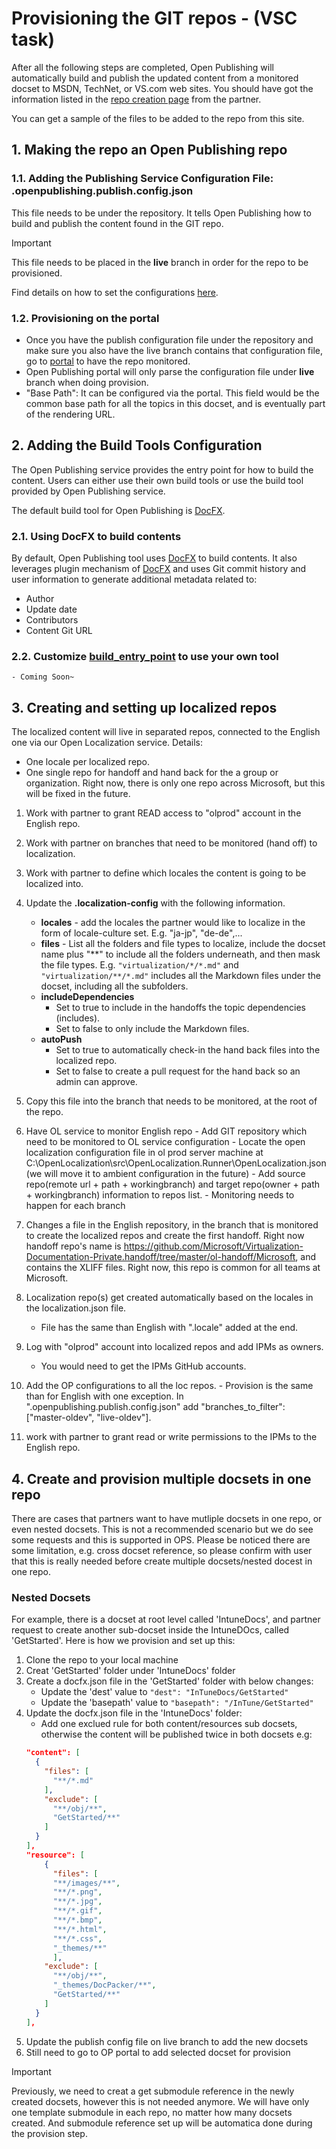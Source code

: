 # Provisioning the GIT repos - (VSC task)

After all the following steps are completed, Open Publishing will automatically build and publish the updated content from a monitored docset to MSDN, TechNet, or VS.com web sites. You should have got the information listed in the [repo creation page](../partnerdocs/repo-creation.md) from the partner.

You can get a sample of the files to be added to the repo from this site.
 
## 1. Making the repo an Open Publishing repo


### 1.1. Adding the Publishing Service Configuration File: .openpublishing.publish.config.json
This file needs to be under the repository. It tells Open Publishing how to build and publish the content found in the GIT repo.

> [!IMPORTANT]
> This file needs to be placed in the **live** branch in order for the repo to be provisioned.

Find details on how to set the configurations [here](../partnerdocs/publish-configuration.md).

### 1.2. Provisioning on the portal
- Once you have the publish configuration file under the repository and make sure you also have the live branch contains that configuration file, go to [portal](https://op-portal-prod.azurewebsites.net) to have the repo monitored.
- Open Publishing portal will only parse the configuration file under **live** branch when doing provision.
- "Base Path": It can be configured via the portal. This field would be the common base path for all the topics in this docset, and is eventually part of the rendering URL.

## 2. Adding the Build Tools Configuration
The Open Publishing service provides the entry point for how to build the content. Users can either use their own build tools or use the build tool provided by Open Publishing service.

The default build tool for Open Publishing is [DocFX](https://dotnet.github.io/docfx/).

### 2.1. Using DocFX to build contents
By default, Open Publishing tool uses [DocFX](https://dotnet.github.io/docfx/) to build contents. It also leverages plugin mechanism of [DocFX](https://dotnet.github.io/docfx/) and uses Git commit history and user information to generate additional metadata related to:
- Author
- Update date
- Contributors
- Content Git URL

### 2.2. Customize [build_entry_point](#publish-config-build_entry_point) to use your own tool
	- Coming Soon~
	
## 3. Creating and setting up localized repos
The localized content will live in separated repos, connected to the English one via our Open Localization service. Details:
- One locale per localized repo.
- One single repo for handoff and hand back for the a group or organization. Right now, there is only one repo across Microsoft, but this will be fixed in the future.  
 
 1. Work with partner to grant READ access to "olprod" account in the English repo.
 2. Work with partner on branches that need to be monitored (hand off) to localization.
 3. Work with partner to define which locales the content is going to be localized into.
 4. Update the **.localization-config** with the following information.
 
	- **locales** - add the locales the partner would like to localize in the form of locale-culture set. E.g. "ja-jp", "de-de",...
	- **files** - List all the folders and file types to localize, include the docset name plus "**" to include all the folders underneath, and then mask the file types. E.g. `"virtualization/*/*.md"` and `"virtualization/**/*.md"` includes all the Markdown files under the docset, including all the subfolders.
	- **includeDependencies**
		- Set to true to include in the handoffs the topic dependencies (includes). 
		- Set to false to only include the Markdown files.
	- **autoPush**
		- Set to true to automatically check-in the hand back files into the localized repo.
		- Set to false to create a pull request for the hand back so an admin can approve.

 5. Copy this file into the branch that needs to be monitored, at the root of the repo.
 6. Have OL service to monitor English repo
		- Add GIT repository which need to be monitored to OL service configuration
			- Locate the open localization configuration file in ol prod server machine at C:\OpenLocalization\src\OpenLocalization.Runner\OpenLocalization.json (we will move it to ambient configuration in the future)
			- Add source repo(remote url + path + workingbranch) and target repo(owner + path + workingbranch) information to repos list.
		- Monitoring needs to happen for each branch
 7. Changes a file in the English repository, in the branch that is monitored to create the localized repos and create the first handoff. Right now handoff repo's name is https://github.com/Microsoft/Virtualization-Documentation-Private.handoff/tree/master/ol-handoff/Microsoft, and contains the XLIFF files. Right now, this repo is common for all teams at Microsoft.
 8. Localization repo(s) get created automatically based on the locales in the localization.json file.
	- File has the same than English with ".locale" added at the end.
 9. Log with "olprod" account into localized repos and add IPMs as owners.
 	- You would need to get the IPMs GitHub accounts.
 10. Add the OP configurations to all the loc repos.
	- Provision is the same than for English with one exception. In ".openpublishing.publish.config.json" add "branches_to_filter": ["master-oldev", "live-oldev"].
 11. work with partner to grant read or write permissions to the IPMs to the English repo.

## 4. Create and provision multiple docsets in one repo 
There are cases that partners want to have mutliple docsets in one repo, or even nested docsets. This is not a recommended scenario but we do see some requests and this is supported in OPS. Please be noticed there are  some limitation, e.g. cross docset reference, so please confirm with user that this is really needed before create multiple docsets/nested docest in one repo.

### Nested Docsets
For example, there is a docset at root level called 'IntuneDocs', and partner request to create another sub-docset inside the IntuneDOcs, called 'GetStarted'. Here is how we provision and set up this:
1. Clone the repo to your local machine
2. Creat 'GetStarted' folder under 'IntuneDocs' folder
3. Create a docfx.json file in the 'GetStarted' folder with below changes:
    - Update the 'dest' value to `"dest": "InTuneDocs/GetStarted"`
    - Update the 'basepath' value to `"basepath": "/InTune/GetStarted"`
4. Update the docfx.json file in the 'IntuneDocs' folder:
    - Add one exclued rule for both content/resources sub docsets, otherwise the content will be published twice in both docsets e.g:
    ```json
    "content": [
      {
        "files": [
          "**/*.md"
        ],
        "exclude": [
          "**/obj/**",
          "GetStarted/**"      
        ]
      }
    ],
    "resource": [
        {
          "files": [
          "**/images/**", 
          "**/*.png",
          "**/*.jpg",
          "**/*.gif",
          "**/*.bmp",
          "**/*.html",
          "**/*.css",
          "_themes/**"
          ],
        "exclude": [
          "**/obj/**",
          "_themes/DocPacker/**",
          "GetStarted/**"  
        ]
      }
    ],
    ```
 5. Update the publish config file on live branch to add the new docsets
 6. Still need to go to OP portal to add selected docset for provision 
 
 > [!IMPORTANT]
> Previously, we need to creat a get submodule reference in the newly created docsets, however this is not needed anymore. We will have only one template submodule in each repo, no matter how many docsets created. And submodule reference set up will be automatica done during the provision step. 
